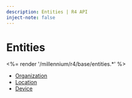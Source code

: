 ```yaml
---
description: Entities | R4 API
inject-note: false
---
```


# Entities

<%= render '/millennium/r4/base/entities.*' %>

* [Organization](/millennium/r4/base/entities/organization)
* [Location](/millennium/r4/base/entities/location)
* [Device](/millennium/r4/base/entities/device)
